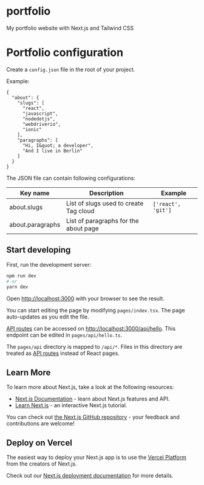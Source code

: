 # portfolio
My portfolio website with Next.js and Tailwind CSS


# Portfolio configuration
Create a `config.json` file in the root of your project.

Example: 
```
{
  "about": {
    "slugs": [
      "react",
      "javascript",
      "nodedotjs",
      "webdriverio",
      "ionic"
    ],
    "paragraphs": [
      "Hi, I&quot; a developer",
      "And I live in Berlin"
    ]
  }
}

```

The JSON file can contain following configurations:

| Key name         | Description                            | Example            |
|------------------|----------------------------------------|--------------------|
| about.slugs      | List of slugs used to create Tag cloud | `['react', 'git']` |
| about.paragraphs | List of paragraphs for the about page  ||

## Start developing

First, run the development server:

```bash
npm run dev
# or
yarn dev
```


Open [http://localhost:3000](http://localhost:3000) with your browser to see the result.

You can start editing the page by modifying `pages/index.tsx`. The page auto-updates as you edit the file.

[API routes](https://nextjs.org/docs/api-routes/introduction) can be accessed on [http://localhost:3000/api/hello](http://localhost:3000/api/hello). This endpoint can be edited in `pages/api/hello.ts`.

The `pages/api` directory is mapped to `/api/*`. Files in this directory are treated as [API routes](https://nextjs.org/docs/api-routes/introduction) instead of React pages.

## Learn More

To learn more about Next.js, take a look at the following resources:

- [Next.js Documentation](https://nextjs.org/docs) - learn about Next.js features and API.
- [Learn Next.js](https://nextjs.org/learn) - an interactive Next.js tutorial.

You can check out [the Next.js GitHub repository](https://github.com/vercel/next.js/) - your feedback and contributions are welcome!

## Deploy on Vercel

The easiest way to deploy your Next.js app is to use the [Vercel Platform](https://vercel.com/new?utm_medium=default-template&filter=next.js&utm_source=create-next-app&utm_campaign=create-next-app-readme) from the creators of Next.js.

Check out our [Next.js deployment documentation](https://nextjs.org/docs/deployment) for more details.
